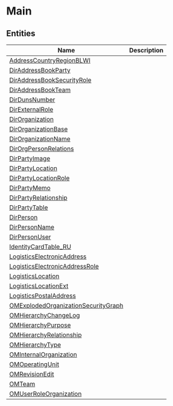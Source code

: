 
# Main


## Entities

|Name|Description|
|---|---|
|[AddressCountryRegionBLWI](AddressCountryRegionBLWI.cdm.json)||
|[DirAddressBookParty](DirAddressBookParty.cdm.json)||
|[DirAddressBookSecurityRole](DirAddressBookSecurityRole.cdm.json)||
|[DirAddressBookTeam](DirAddressBookTeam.cdm.json)||
|[DirDunsNumber](DirDunsNumber.cdm.json)||
|[DirExternalRole](DirExternalRole.cdm.json)||
|[DirOrganization](DirOrganization.cdm.json)||
|[DirOrganizationBase](DirOrganizationBase.cdm.json)||
|[DirOrganizationName](DirOrganizationName.cdm.json)||
|[DirOrgPersonRelations](DirOrgPersonRelations.cdm.json)||
|[DirPartyImage](DirPartyImage.cdm.json)||
|[DirPartyLocation](DirPartyLocation.cdm.json)||
|[DirPartyLocationRole](DirPartyLocationRole.cdm.json)||
|[DirPartyMemo](DirPartyMemo.cdm.json)||
|[DirPartyRelationship](DirPartyRelationship.cdm.json)||
|[DirPartyTable](DirPartyTable.cdm.json)||
|[DirPerson](DirPerson.cdm.json)||
|[DirPersonName](DirPersonName.cdm.json)||
|[DirPersonUser](DirPersonUser.cdm.json)||
|[IdentityCardTable_RU](IdentityCardTable_RU.cdm.json)||
|[LogisticsElectronicAddress](LogisticsElectronicAddress.cdm.json)||
|[LogisticsElectronicAddressRole](LogisticsElectronicAddressRole.cdm.json)||
|[LogisticsLocation](LogisticsLocation.cdm.json)||
|[LogisticsLocationExt](LogisticsLocationExt.cdm.json)||
|[LogisticsPostalAddress](LogisticsPostalAddress.cdm.json)||
|[OMExplodedOrganizationSecurityGraph](OMExplodedOrganizationSecurityGraph.cdm.json)||
|[OMHierarchyChangeLog](OMHierarchyChangeLog.cdm.json)||
|[OMHierarchyPurpose](OMHierarchyPurpose.cdm.json)||
|[OMHierarchyRelationship](OMHierarchyRelationship.cdm.json)||
|[OMHierarchyType](OMHierarchyType.cdm.json)||
|[OMInternalOrganization](OMInternalOrganization.cdm.json)||
|[OMOperatingUnit](OMOperatingUnit.cdm.json)||
|[OMRevisionEdit](OMRevisionEdit.cdm.json)||
|[OMTeam](OMTeam.cdm.json)||
|[OMUserRoleOrganization](OMUserRoleOrganization.cdm.json)||
